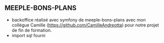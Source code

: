 ## MEEPLE-BONS-PLANS 
- backoffice réalisé avec symfony de meeple-bons-plans avec mon collègue Camille (https://github.com/CamilleAndreotta)
pour notre projet de fin de formation.
- import sql fourni
